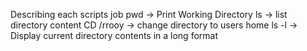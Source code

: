 Describing each scripts job
pwd -> Print Working Directory
ls -> list directory content
CD /rrooy -> change directory to users home
ls -l -> Display current directory contents in a long format   
